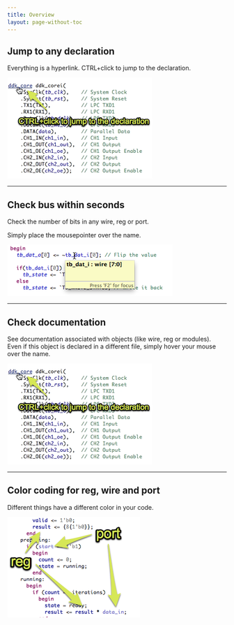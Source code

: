 ```yaml
---
title: Overview
layout: page-without-toc
---
```


## Jump to any declaration
Everything is a hyperlink. CTRL+click to jump to the declaration.

![](/images/jump-to-declaration.png)

<hr/>

## Check bus within seconds
Check the number of bits in any wire, reg or port.

Simply place the mousepointer over the name. 

![](/images/hover-verilog-wordsize.png)

<hr/>

## Check documentation
See documentation associated with objects (like wire, reg or modules). Even if this object is declared in a different file, simply hover your mouse over the name.

![](/images/jump-to-declaration.png)

<hr/>

## Color coding for reg, wire and port
Different things have a different color in your code.

![](/images/port-and-reg.png)
